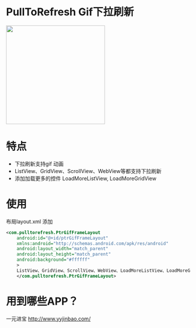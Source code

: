 
# PullToRefresh Gif下拉刷新
<div> <img src='https://raw.githubusercontent.com/00ki/PullToRefreshDemo/master/pulltorefresh.gif' width='270px'/> </div>

# 特点
* 下拉刷新支持gif 动画
* ListView、GridView、ScrollView、WebView等都支持下拉刷新
* 添加加载更多的控件  LoadMoreListView, LoadMoreGridView

# 使用
布局layout.xml 添加
```xml 
<com.pulltorefresh.PtrGifFrameLayout
    android:id="@+id/ptrGifFrameLayout"
    xmlns:android="http://schemas.android.com/apk/res/android"
    android:layout_width="match_parent"
    android:layout_height="match_parent"
    android:background="#ffffff"
    >
    ListView、GridView、ScrollView、WebView、LoadMoreListView、LoadMoreGridView、等
    </com.pulltorefresh.PtrGifFrameLayout>
```
# 用到哪些APP？
一元进宝 http://www.yyjinbao.com/
